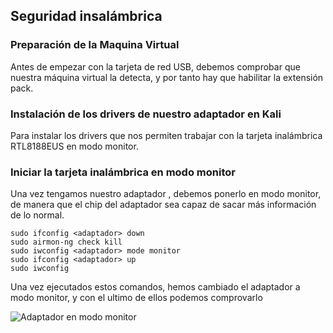 ## Seguridad insalámbrica

### Preparación de la Maquina Virtual
Antes de empezar con la tarjeta de red USB, debemos comprobar que nuestra máquina virtual la detecta, y por tanto hay que habilitar la extensión pack.

### Instalación de los drivers de nuestro adaptador en Kali
Para instalar los drivers que nos permiten trabajar con la tarjeta inalámbrica RTL8188EUS en modo monitor.

### Iniciar la tarjeta inalámbrica en modo monitor
Una vez tengamos nuestro adaptador , debemos ponerlo en modo monitor, de manera que el chip del adaptador sea capaz de sacar más información de lo normal.
```
sudo ifconfig <adaptador> down
sudo airmon-ng check kill
sudo iwconfig <adaptador> mode monitor
sudo ifconfig <adaptador> up
sudo iwconfig
```
Una vez ejecutados estos comandos, hemos cambiado el adaptador a modo monitor, y con el ultimo de ellos podemos comprovarlo

![Adaptador en modo monitor][img1]

[img1]: Imagenes/ModoMonitor.jpg "Modo Monitor"